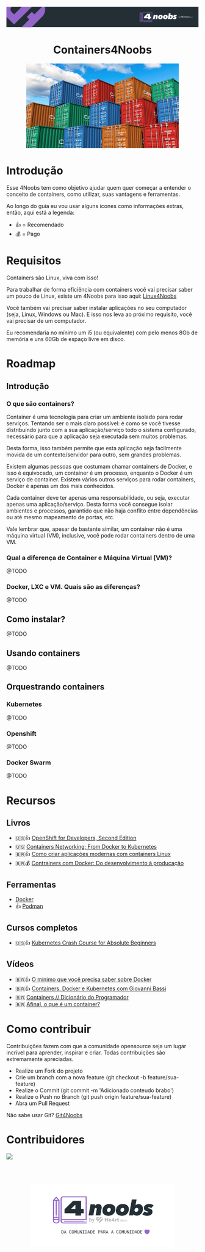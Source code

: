 <p align="center">
    <img src="./.github/header-4noobs.svg">
</p>

<h1 align="center">Containers4Noobs</h1>

<p align="center">
    <img src="./.github/containers.jpg">
</p>

# Introdução

Esse 4Noobs tem como objetivo ajudar quem quer começar a entender o conceito de containers, como utilizar, suas vantagens e ferramentas.


Ao longo do guia eu vou usar alguns ícones como informações extras, então, aqui está a legenda:

- 👍 = Recomendado
- 💰 = Pago

# Requisitos

Containers são Linux, viva com isso!

Para trabalhar de forma eficiência com containers você vai precisar saber um pouco de Linux, existe um 4Noobs para isso aqui: [Linux4Noobs](https://github.com/lucashe4rt/linux4noobs)

Você também vai precisar saber instalar aplicações no seu computador (seja, Linux, Windows ou Mac). E isso nos leva ao próximo requisito, você vai precisar de um computador.

Eu recomendaria no mínimo um i5 (ou equivalente) com pelo menos 8Gb de memória e uns 60Gb de espaço livre em disco.

# Roadmap

## Introdução

### O que são containers?

Container é uma tecnologia para criar um ambiente isolado para rodar serviços. Tentando ser o mais claro possível: é como se você tivesse distribuíndo junto com a sua aplicação/serviço todo o sistema configurado, necessário para que a aplicação seja executada sem muitos problemas. 

Desta forma, isso também permite que esta aplicação seja facilmente movida de um contexto/servidor para outro, sem grandes problemas.

Existem algumas pessoas que costumam chamar containers de Docker, e isso é equivocado, um container é um processo, enquanto o Docker é um serviço de container. Existem vários outros serviços para rodar containers, Docker é apenas um dos mais conhecidos.

Cada container deve ter apenas uma responsabilidade, ou seja, executar apenas uma aplicação/serviço. Desta forma você consegue isolar ambientes e processos, garantido que não haja conflito entre dependências ou até mesmo mapeamento de portas, etc.

Vale lembrar que, apesar de bastante similar, um container não é uma máquina virtual (VM), inclusive, você pode rodar containers dentro de uma VM.

### Qual a diferença de Container e Máquina Virtual (VM)?
@TODO

### Docker, LXC e VM. Quais são as diferenças?
@TODO

## Como instalar?
@TODO

## Usando containers
@TODO

## Orquestrando containers

### Kubernetes
@TODO

### Openshift
@TODO

### Docker Swarm
@TODO

# Recursos

## Livros

-  🇺🇸👍 [OpenShift for Developers, Second Edition](https://developers.redhat.com/e-books/openshift-for-developers)
- 🇺🇸 [Containers Networking: From Docker to Kubernetes](https://www.nginx.com/resources/library/container-networking-docker-kubernetes/)
- 🇧🇷👍 [Como criar aplicações modernas com containers Linux](https://www.redhat.com/pt-br/resources/building-modern-apps-with-containers-ebook)
- 🇧🇷💰 [Contrainers com Docker: Do desenvolvimento à producação](https://www.amazon.com.br/Containers-com-Docker-desenvolvimento-produ%C3%A7%C3%A3o-ebook/dp/B019NJB50C)

## Ferramentas

- [Docker](https://www.docker.com/)
- 👍 [Podman](https://podman.io/)

## Cursos completos

- 🇺🇸👍 [Kubernetes Crash Course for Absolute Beginners](https://www.youtube.com/watch?v=s_o8dwzRlu4)

## Vídeos

- 🇧🇷👍 [O mínimo que você precisa saber sobre Docker](https://www.youtube.com/watch?v=ntbpIfS44Gw)
- 🇧🇷👍 [Containers, Docker e Kubernetes com Giovanni Bassi](https://www.youtube.com/watch?v=wxLvvMxzc1Q)
- 🇧🇷 [Containers // Dicionário do Programador](https://www.youtube.com/watch?v=-pUZBovqRcU)
- 🇧🇷 [Afinal, o que é um container?](https://www.treinaweb.com.br/blog/afinal-o-que-e-um-container)

# Como contribuir

Contribuições fazem com que a comunidade opensource seja um lugar incrível para aprender, inspirar e criar. Todas contribuições são extremamente apreciadas.

- Realize um Fork do projeto
- Crie um branch com a nova feature (git checkout -b feature/sua-feature)
- Realize o Commit (git commit -m 'Adicionado conteudo brabo')
- Realize o Push no Branch (git push origin feature/sua-feature)
- Abra um Pull Request

Não sabe usar Git? [Git4Noobs](https://github.com/DanielHe4rt/git4noobs)

# Contribuidores

<a href="https://github.com/rluders/containers4noobs/graphs/contributors">
  <img src="https://contrib.rocks/image?repo=rluders/containers4noobs"/>
</a>

<br/><br/>

<p align="center">
  <a href="https://github.com/he4rt/4noobs" target="_blank">
    <img src="./.github/footer-4noobs.svg" width="380">
  </a>
</p>